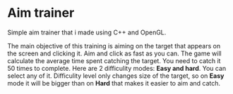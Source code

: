 # Aim trainer
Simple aim trainer that i made using C++ and OpenGL.

The main objective of this training is aiming on the target that appears on the screen and clicking it. Aim and click as fast as you can. The game will calculate the average time spent catching the target. You need to catch it 50 times to complete.
Here are 2 difficulity modes: **Easy and hard**. You can select any of it. Difficulity level only changes size of the target, so on **Easy** mode it will be bigger than on **Hard** that makes it easier to aim and catch.
